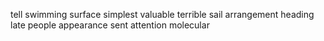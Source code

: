tell swimming surface simplest valuable terrible sail arrangement heading late people appearance sent attention molecular